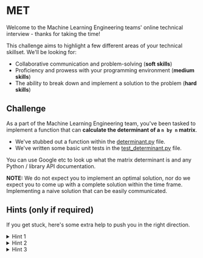 # MET

Welcome to the Machine Learning Engineering teams' online technical interview - thanks for taking the time!

This challenge aims to highlight a few different areas of your technical skillset. We'll be looking for:

- Collaborative communication and problem-solving (**soft skills**)
- Proficiency and prowess with your programming environment (**medium skills**)
- The ability to break down and implement a solution to the problem (**hard skills**)

## Challenge

As a part of the Machine Learning Engineering team, you've been tasked to implement a function that can **calculate the determinant of a `n by n` matrix**.

- We've stubbed out a function within the [determinant.py](./determinant.py) file.
- We've written some basic unit tests in the [test_determinant.py](./test_determinant.py) file.

You can use Google etc to look up what the matrix determinant is and any Python / library API documentation.

**NOTE:** We do not expect you to implement an optimal solution, nor do we expect you to come up with a complete solution within the time frame. Implementing a naive solution that can be easily communicated.

## Hints (only if required)

If you get stuck, here's some extra help to push you in the right direction.

<!-- Hint 1 -->
<details>
<summary>Hint 1</summary>

We like this simple explanation of how to calculate the matrix determinant.
- https://www.mathsisfun.com/algebra/matrix-determinant.html

Can you see how the `3 by 3` relates to the `2 by 2`?

Would a **recursive** algorithm be useful here?

</details>

<!-- Hint 2 -->
<details>
<summary>Hint 2</summary>

We know that a recursive algorithm calls itself. If we're not careful we may continue to call ourselves until our program runs out of memory...

What would our **stopping condition** be? Can we implement this?

</details>

<!-- Hint 3 -->
<details>
<summary>Hint 3</summary>

Let's break down the `3 by 3` case.

We can see that the `3 by 3` case is each value of the first row multiplied by the determinant of the `2 by 2` sub-matrix.

Let's first **iterate** just this first row. How is the position of the current value we're iterating related to the formation of the sub-matrix?

</details>
